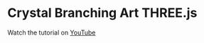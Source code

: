 # Crystal Branching Art THREE.js

Watch the tutorial on [YouTube](https://www.youtube.com/watch?v=fvymtcRlsDU)
